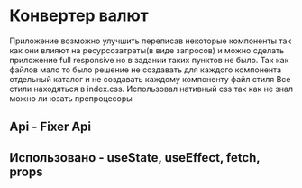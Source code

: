 # Конвертер валют
Приложение возможно улучшить переписав некоторые компоненты так как они влияют на ресурсозатраты(в виде запросов) и можно сделать приложение full responsive но в задании таких пунктов не было.
Так как файлов мало то было решение не создавать для каждого компонента отдельный каталог и не создавать каждому компоненту файл стиля
Все стили находяться в index.css. Использовал нативный css так как не знал можно ли юзать препроцесоры
## Api - Fixer Api
## Использовано - useState, useEffect, fetch, props


